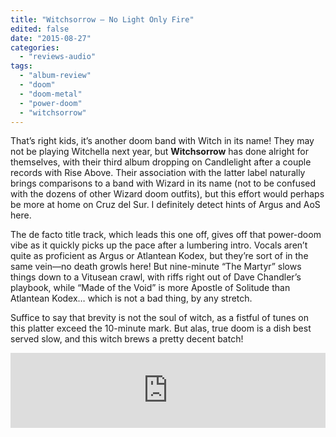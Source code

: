 ```yaml
---
title: "Witchsorrow – No Light Only Fire"
edited: false
date: "2015-08-27"
categories:
  - "reviews-audio"
tags:
  - "album-review"
  - "doom"
  - "doom-metal"
  - "power-doom"
  - "witchsorrow"
---
```


That’s right kids, it’s another doom band with Witch in its name! They may not be playing Witchella next year, but **Witchsorrow** has done alright for themselves, with their third album dropping on Candlelight after a couple records with Rise Above. Their association with the latter label naturally brings comparisons to a band with Wizard in its name (not to be confused with the dozens of other Wizard doom outfits), but this effort would perhaps be more at home on Cruz del Sur. I definitely detect hints of Argus and AoS here.

The de facto title track, which leads this one off, gives off that power-doom vibe as it quickly picks up the pace after a lumbering intro. Vocals aren’t quite as proficient as Argus or Atlantean Kodex, but they’re sort of in the same vein—no death growls here! But nine-minute “The Martyr” slows things down to a Vitusean crawl, with riffs right out of Dave Chandler’s playbook, while “Made of the Void” is more Apostle of Solitude than Atlantean Kodex… which is not a bad thing, by any stretch.

Suffice to say that brevity is not the soul of witch, as a fistful of tunes on this platter exceed the 10-minute mark. But alas, true doom is a dish best served slow, and this witch brews a pretty decent batch!

<iframe style="border: 0; width: 100%; height: 120px;" src="https://bandcamp.com/EmbeddedPlayer/album=37096733/size=large/bgcol=ffffff/linkcol=0687f5/tracklist=false/artwork=small/transparent=true/" width="300" height="150" seamless=""><a href="http://candlelightrecordsuk.bandcamp.com/album/no-light-only-fire">No Light, Only Fire by Witchsorrow</a></iframe>
